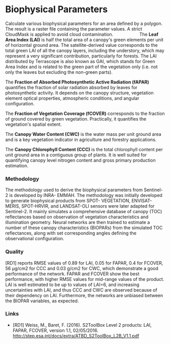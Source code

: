 # Biophysical Parameters 

Calculate various biophysical parameters for an area defined by a polygon. The result is a raster file
containing the parameter values. A strict CloudMask is applied to avoid cloud contamination.
                    
The **Leaf Area Index (LAI)** is half the total area of a canopy's green elements 
per unit of horizontal ground area. The satellite-derived value corresponds to the total green LAI 
of all the canopy layers, including the understory, which may represent a very significant 
contribution, particularly for forests. The LAI distributed by Terrascope is also known as GAI, 
which stands for Green Area Index and is related to the green part of the vegetation only
 (i.e. not only the leaves but excluding the non-green parts).

The **Fraction of Absorbed Photosynthetic Active Radiation (fAPAR)** quantifies the fraction 
of solar radiation absorbed by leaves for photosynthetic activity. It depends on the 
canopy structure, vegetation element optical properties, atmospheric conditions, and angular 
configuration.

The **Fraction of Vegetation Coverage (fCOVER)** corresponds to the fraction of ground 
covered by green vegetation. Practically, it quantifies the vegetation's spatial extent.

The **Canopy Water Content (CWC)** is the water mass per unit ground area and is a key 
vegetation indicator in agriculture and forestry applications.

The **Canopy Chlorophyll Content (CCC)** is the total chlorophyll content per 
unit ground area in a contiguous group of plants. It is well suited for quantifying canopy 
level nitrogen content and gross primary production estimation.

### Methodology

The methodology used to derive the biophysical parameters from Sentinel-2 is developed by INRA-
EMMAH. The methodology was initially developed to generate biophysical products from SPOT-
VEGETATION, ENVISAT-MERIS, SPOT-HRVIR, and LANDSAT-OLI sensors were later adapted for
Sentinel-2. It mainly simulates a comprehensive database of canopy (TOC) reflectances
based on observation of vegetation characteristics and illumination geometry. Neural networks are
then trained to estimate a number of these canopy characteristics (BIOPARs) from the simulated TOC
reflectances, along with set corresponding angles defining the observational configuration.

### Quality

 [RD1] reports RMSE
values of 0.89 for LAI, 0.05 for FAPAR, 0.4 for FCOVER, 56 µg/cm2 for CCC and 0.03 g/cm2 for CWC, which demonstrate a good performance of the network. FAPAR and FCOVER show the best
performance, with higher RMSE values for mid-range values of the product. LAI is well estimated to be up
to values of LAI=6, and increasing uncertainties with LAI, and thus CCC and CWC are observed because of their
dependency on LAI. Furthermore, the networks are unbiased between the BIOPAR
variables, as expected.

### Links

- [RD1] Weiss, M., Baret, F. (2016). S2ToolBox Level 2 products: LAI, FAPAR, FCOVER, version
1.1, 02/05/2016. http://step.esa.int/docs/extra/ATBD_S2ToolBox_L2B_V1.1.pdf